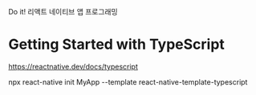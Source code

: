Do it! 리액트 네이티브 앱 프로그래밍

# Getting Started with TypeScript
https://reactnative.dev/docs/typescript

npx react-native init MyApp --template react-native-template-typescript
